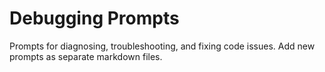 # Debugging Prompts

Prompts for diagnosing, troubleshooting, and fixing code issues. Add new prompts as separate markdown files.

